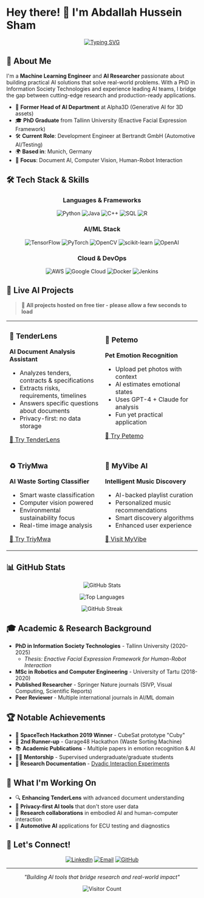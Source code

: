 # Hey there! 👋 I'm Abdallah Hussein Sham

<div align="center">
  
[![Typing SVG](https://readme-typing-svg.herokuapp.com?font=Fira+Code&pause=1000&color=2F81F7&center=true&vCenter=true&width=435&lines=ML+Engineer+%26+AI+Researcher;Building+AI+tools+that+matter;From+Academia+to+Industry;Prototyping+the+Future)](https://git.io/typing-svg)

</div>

## 🚀 About Me

I'm a **Machine Learning Engineer** and **AI Researcher** passionate about building practical AI solutions that solve real-world problems. With a PhD in Information Society Technologies and experience leading AI teams, I bridge the gap between cutting-edge research and production-ready applications.

- 🔬 **Former Head of AI Department** at Alpha3D (Generative AI for 3D assets)
- 🎓 **PhD Graduate** from Tallinn University (Enactive Facial Expression Framework)
- 🛠️ **Current Role**: Development Engineer at Bertrandt GmbH (Automotive AI/Testing)
- 🌍 **Based in**: Munich, Germany
- 🎯 **Focus**: Document AI, Computer Vision, Human-Robot Interaction

## 🛠️ Tech Stack & Skills

<div align="center">

### Languages & Frameworks
![Python](https://img.shields.io/badge/Python-3776AB?style=for-the-badge&logo=python&logoColor=white)
![Java](https://img.shields.io/badge/Java-ED8B00?style=for-the-badge&logo=java&logoColor=white)
![C++](https://img.shields.io/badge/C++-00599C?style=for-the-badge&logo=cplusplus&logoColor=white)
![SQL](https://img.shields.io/badge/SQL-336791?style=for-the-badge&logo=postgresql&logoColor=white)
![R](https://img.shields.io/badge/R-276DC3?style=for-the-badge&logo=r&logoColor=white)

### AI/ML Stack
![TensorFlow](https://img.shields.io/badge/TensorFlow-FF6F00?style=for-the-badge&logo=tensorflow&logoColor=white)
![PyTorch](https://img.shields.io/badge/PyTorch-EE4C2C?style=for-the-badge&logo=pytorch&logoColor=white)
![OpenCV](https://img.shields.io/badge/OpenCV-27338e?style=for-the-badge&logo=OpenCV&logoColor=white)
![scikit-learn](https://img.shields.io/badge/scikit--learn-F7931E?style=for-the-badge&logo=scikit-learn&logoColor=white)
![OpenAI](https://img.shields.io/badge/OpenAI-412991?style=for-the-badge&logo=openai&logoColor=white)

### Cloud & DevOps
![AWS](https://img.shields.io/badge/AWS-232F3E?style=for-the-badge&logo=amazon-aws&logoColor=white)
![Google Cloud](https://img.shields.io/badge/Google%20Cloud-4285F4?style=for-the-badge&logo=google-cloud&logoColor=white)
![Docker](https://img.shields.io/badge/Docker-2496ED?style=for-the-badge&logo=docker&logoColor=white)
![Jenkins](https://img.shields.io/badge/Jenkins-D24939?style=for-the-badge&logo=jenkins&logoColor=white)

</div>

## 🚀 Live AI Projects

> 🌟 **All projects hosted on free tier - please allow a few seconds to load**

<table>
<tr>
<td width="50%">

### 📄 TenderLens
**AI Document Analysis Assistant**
- Analyzes tenders, contracts & specifications
- Extracts risks, requirements, timelines
- Answers specific questions about documents
- Privacy-first: no data storage

[🔗 Try TenderLens](https://tenderlens.onrender.com/)

</td>
<td width="50%">

### 🐾 Petemo
**Pet Emotion Recognition**
- Upload pet photos with context
- AI estimates emotional states
- Uses GPT-4 + Claude for analysis
- Fun yet practical application

[🔗 Try Petemo](https://petemo.onrender.com/)

</td>
</tr>
<tr>
<td width="50%">

### ♻️ TriyMwa
**AI Waste Sorting Classifier**
- Smart waste classification
- Computer vision powered
- Environmental sustainability focus
- Real-time image analysis

[🔗 Try TriyMwa](https://triymwa.onrender.com/)

</td>
<td width="50%">

### 🎵 MyVibe AI
**Intelligent Music Discovery**
- AI-backed playlist curation
- Personalized music recommendations
- Smart discovery algorithms
- Enhanced user experience

[🔗 Visit MyVibe](https://app.myvibe.me/)

</td>
</tr>
</table>

## 📊 GitHub Stats

<div align="center">
  
![GitHub Stats](https://github-readme-stats.vercel.app/api?username=ahsham&show_icons=true&theme=radical&hide_border=true&count_private=true)

![Top Languages](https://github-readme-stats.vercel.app/api/top-langs/?username=ahsham&layout=compact&theme=radical&hide_border=true)

![GitHub Streak](https://github-readme-streak-stats.herokuapp.com/?user=ahsham&theme=radical&hide_border=true)

</div>

## 🎓 Academic & Research Background

- **PhD in Information Society Technologies** - Tallinn University (2020-2025)
  - *Thesis: Enactive Facial Expression Framework for Human-Robot Interaction*
- **MSc in Robotics and Computer Engineering** - University of Tartu (2018-2020)
- **Published Researcher** - Springer Nature journals (SIVP, Visual Computing, Scientific Reports)
- **Peer Reviewer** - Multiple international journals in AI/ML domain

## 🏆 Notable Achievements

- 🥇 **SpaceTech Hackathon 2019 Winner** - CubeSat prototype "Cuby"
- 🥉 **2nd Runner-up** - Garage48 Hackathon (Waste Sorting Machine)
- 📚 **Academic Publications** - Multiple papers in emotion recognition & AI
- 👨‍🏫 **Mentorship** - Supervised undergraduate/graduate students
- 🎥 **Research Documentation** - [Dyadic Interaction Experiments](https://youtube.com/playlist?list=PL1e17YXORt5HIF66sabV3uK3hboHQ2QYO)

## 🌟 What I'm Working On

- 🔍 **Enhancing TenderLens** with advanced document understanding
- 🤖 **Privacy-first AI tools** that don't store user data
- 🔬 **Research collaborations** in embodied AI and human-computer interaction
- 🚗 **Automotive AI** applications for ECU testing and diagnostics

## 🤝 Let's Connect!

<div align="center">

[![LinkedIn](https://img.shields.io/badge/LinkedIn-0077B5?style=for-the-badge&logo=linkedin&logoColor=white)](https://linkedin.com/in/ahsham)
[![Email](https://img.shields.io/badge/Email-D14836?style=for-the-badge&logo=gmail&logoColor=white)](mailto:abdallahhusseinsham@gmail.com)
[![GitHub](https://img.shields.io/badge/GitHub-100000?style=for-the-badge&logo=github&logoColor=white)](https://github.com/ahsham)

</div>

---

<div align="center">
  
*"Building AI tools that bridge research and real-world impact"*

![Visitor Count](https://komarev.com/ghpvc/?username=ahsham&color=blue&style=flat-square)

</div>
